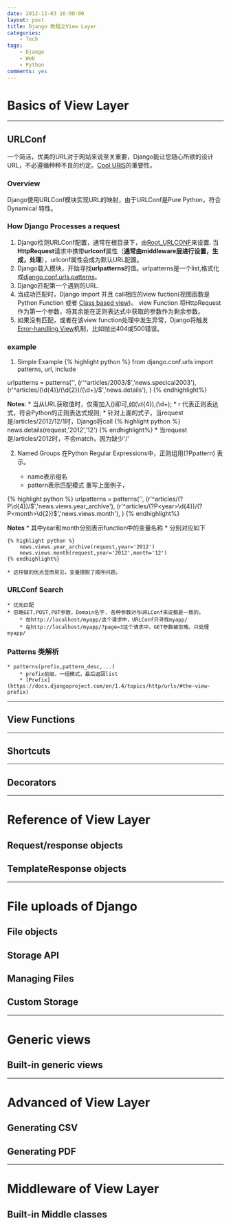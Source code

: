 ```yaml
---
date: 2012-12-03 16:00:00
layout: post
title: Django 教程之View Layer
categories:
    - Tech
tags:
    - Django
    - Web
    - Python
comments: yes
---
```


# Basics of View Layer

-------------------------------------
## URLConf
一个简洁，优美的URL对于网站来说至关重要，Django能让您随心所欲的设计URL，不必遵循种种不良的约定。[Cool URIS](http://www.w3.org/Provider/Style/URI)的重要性。

### Overview
Django使用URLConf模块实现URL的映射，由于URLConf是Pure Python，符合Dynamical 特性。

### How Django Processes a request
1. Django检测URLConf配置，通常在根目录下，由[Root_URLCONF](https://docs.djangoproject.com/en/1.4/ref/settings/#std:setting-ROOT_URLCONF)来设置. 
当**HttpRequest**请求中携带**urlconf**属性（**通常由middleware层进行设置，生成，处理**），urlconf属性会成为默认URL配置。
2. Django载入模块，开始寻找**urlpatterns**的值。urlpatterns是一个list,格式化成[django.conf.urls.patterns](https://docs.djangoproject.com/en/1.4/topics/http/urls/#django.conf.urls.patterns)。
3. Django匹配第一个遇到的URL.
4. 当成功匹配时，Django import 并且 call相应的view fuction(视图函数是Python Function 或者 [Class based view](https://docs.djangoproject.com/en/1.4/topics/class-based-views/))。
view Function 将HttpRequest作为第一个参数，将其余能在正则表达式中获取的参数作为剩余参数。
5. 如果没有匹配，或者在该view function处理中发生异常，Django将触发[Error-handling View](https://docs.djangoproject.com/en/1.4/topics/http/urls/#error-handling)机制，比如抛出404或500错误。

### example
1. Simple Example
{% highlight python %}
from django.conf.urls import patterns, url, include

urlpatterns = patterns('',
    (r'^articles/2003/$','news.specical2003'),
    (r'^articles/(\d{4})/(\d{2})/(\d+)/$','news.details'),
)
{% endhighlight%}

**Notes**:
    * 当从URL获取值时，仅需加入()即可,如(\d{4}),(\d+);
    * r 代表正则表达式，符合Python的正则表达式规则;
    * 针对上面的式子，当request是/articles/2012/12/1时，Django将call 
    {% highlight python %}
        news.details(request,'2012','12')
    {% endhighlight%}
    * 当request是/articles/2012时，不会match，因为缺少'/'

2. Named Groups
在Python Regular Expressions中，正则组用(?P<name>pattern) 表示。
    * name表示组名
    * pattern表示匹配模式
重写上面例子，

{% highlight python %}
urlpatterns = patterns('',
(r'^articles/(?P<year>\d{4})/$','news.views.year_archive'),
(r'^articles/(?P<year>\d{4})/(?P<month>\d{2})$','news.views.month'),
)
{% endhighlight%}

**Notes**
    * 其中year和month分别表示function中的变量名称
    * 分别对应如下
    
    {% highlight python %}
        news.views.year_archive(request,year='2012')
        news.views.month(request,year='2012',month='12')
    {% endhighlight%}

    * 这样做的优点显而易见，变量摆脱了顺序问题。

### URLConf Search 
    * 优先匹配
    * 忽略GET,POST,PUT参数，Domain名字. 各种参数对与URLConf来说都是一致的。
        * 在http://localhost/myapp/这个请求中，URLConf只寻找myapp/
        * 在http://localhost/myapp/?page=3这个请求中，GET参数被忽略，只处理myapp/

### Patterns 类解析
    * patterns(prefix,pattern_desc,...)
        * prefix前缀，一组模式，最后返回list
        * [Prefix](https://docs.djangoproject.com/en/1.4/topics/http/urls/#the-view-prefix)
-------------------------------------
## View Functions

-------------------------------------
## Shortcuts

-------------------------------------
## Decorators

-------------------------------------
# Reference of View Layer
## Request/response objects
## TemplateResponse objects

-------------------------------------
# File uploads of Django
## File objects
## Storage API
## Managing Files
## Custom Storage

-------------------------------------
# Generic views
## Built-in generic views

-------------------------------------
# Advanced of View Layer
## Generating CSV
## Generating PDF

-------------------------------------
# Middleware of View Layer
## Built-in Middle classes

